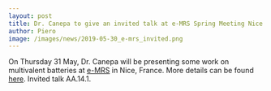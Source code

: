 ```yaml
---
layout: post
title: Dr. Canepa to give an invited talk at e-MRS Spring Meeting Nice 
author: Piero
image: /images/news/2019-05-30_e-mrs_invited.png
---
```


On Thursday 31 May, Dr. Canepa will be presenting some work on multivalent batteries at [e-MRS](https://www.european-mrs.com/meetings/2019-spring-meeting) in Nice, France. 
More details can be found [here](https://www.european-mrs.com/computations-materials-%E2%80%93-discovery-design-and-role-data-emrs). Invited talk AA.14.1.